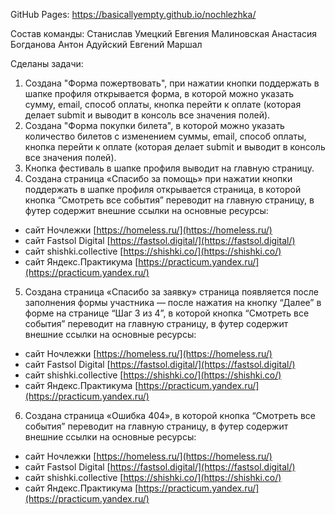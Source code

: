 GitHub Pages:
https://basicallyempty.github.io/nochlezhka/

Состав команды:
Станислав Умецкий
Евгения Малиновская
Анастасия Богданова
Антон Адуйский
Евгений Маршал


Сделаны задачи:
1. Создана "Форма пожертвовать", при нажатии кнопки поддержать в шапке профиля открывается форма, в которой можно указать сумму, email, способ оплаты, кнопка перейти к оплате (которая делает submit и выводит в консоль все значения полей).
2. Создана "Форма покупки билета", в которой можно указать количество билетов с изменением суммы, email, способ оплаты, кнопка перейти к оплате (которая делает submit и выводит в консоль все значения полей).
3. Кнопка фестиваль в шапке профиля выводит на главную страницу.
4. Создана страница «Спасибо за помощь» при нажатии кнопки поддержать в шапке профиля открывается страница, в которой кнопка “Смотреть все события” переводит на главную страницу, в футер содержит внешние ссылки на основные ресурсы:
- сайт Ночлежки [https://homeless.ru/](https://homeless.ru/)
- сайт Fastsol Digital [https://fastsol.digital/](https://fastsol.digital/)
- сайт shishki.collective [https://shishki.co/](https://shishki.co/)
- сайт Яндекс.Практикума [https://practicum.yandex.ru/](https://practicum.yandex.ru/)
5. Создана страница «Спасибо за заявку» страница появляется после заполнения формы участника — после нажатия на кнопку “Далее” в форме на странице “Шаг 3 из 4”, в которой кнопка “Смотреть все события” переводит на главную страницу, в футер содержит внешние ссылки на основные ресурсы:
- сайт Ночлежки [https://homeless.ru/](https://homeless.ru/)
- сайт Fastsol Digital [https://fastsol.digital/](https://fastsol.digital/)
- сайт shishki.collective [https://shishki.co/](https://shishki.co/)
- сайт Яндекс.Практикума [https://practicum.yandex.ru/](https://practicum.yandex.ru/)
6. Создана страница «Ошибка 404», в которой кнопка “Смотреть все события” переводит на главную страницу, в футер содержит внешние ссылки на основные ресурсы:
- сайт Ночлежки [https://homeless.ru/](https://homeless.ru/)
- сайт Fastsol Digital [https://fastsol.digital/](https://fastsol.digital/)
- сайт shishki.collective [https://shishki.co/](https://shishki.co/)
- сайт Яндекс.Практикума [https://practicum.yandex.ru/](https://practicum.yandex.ru/)

